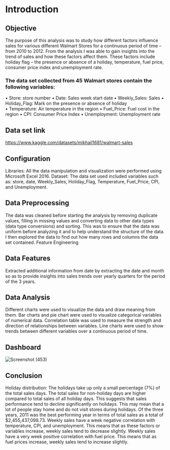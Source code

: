 # Introduction
## Objective
The purpose of this analysis was to study how different factors influence sales for various different Walmart Stores for a continuous period of time – from 2010 to 2012. From the analysis I was able to gain insights into the trend of sales and how these factors affect them. These factors include holiday flag – the presence or absence of a holiday, temperature, fuel price, consumer price index and unemployment rate. 
### The data set collected from 45 Walmart stores contain the following variables:
•	Store: store number
•	Date: Sales week start date
•	Weekly_Sales: Sales
•	Holiday_Flag: Mark on the presence or absence of holiday  
•	Temperature: Air temperature in the region
•	Fuel_Price: Fuel cost in the region
•	CPI: Consumer Price Index
•	Unemployment: Unemployment rate
## Data set link
https://www.kaggle.com/datasets/mikhail1681/walmart-sales
## Configuration
Libraries: All the data manipulation and visualization were performed using Microsoft Excel 2016. 
Dataset: The data set used included variables such as: store, date, Weekly_Sales, Holiday_Flag, Temperature, Fuel_Price, CPI, and Unemployment.
## Data Preprocessing
The data was cleaned before starting the analysis by removing duplicate values, filling in missing values and converting data to other data types (data type conversions) and sorting. This was to ensure that the data was uniform before analyzing it and to help understand the structure of the data. 
I then explored the data to find out how many rows and columns the data set contained.
Feature Engineering
## Data Features
Extracted additional information from date by extracting the date and month so as to provide insights into sales trends over yearly quarters for the period of the 3 years.
## Data Analysis
Different charts were used to visualize the data and draw meaning from them. 
Bar charts and pie chart were used to visualize categorical variables of numerical data.
Correlation table was used to measure the strength and direction of relationships between variables.
Line charts were used to show trends between different variables over a continuous period of time.

## Dashboard
![Screenshot (453)](https://github.com/user-attachments/assets/c83a196c-ca9e-4598-83f4-f7bac9c21891)

## Conclusion
Holiday distribution: The holidays take up only a small percentage (7%) of the total sales days. 
The total sales for non-holiday days are higher compared to total sales of all holiday days. This suggests that sales performance tend to decline significantly on holidays. This may mean that a lot of people stay home and do not visit stores during holidays.
Of the three years, 2011 was the best performing year in terms of total sales as a total of $2,455,437,098.73. 
Weekly sales have a week negative correlation with temperature, CPI, and unemployment. This means that as these factors or variables increase, weekly sales tend to decrease slightly.
Weekly sales have a very week positive correlation with fuel price. This means that as fuel prices increase, weekly sales tend to increase slightly.

